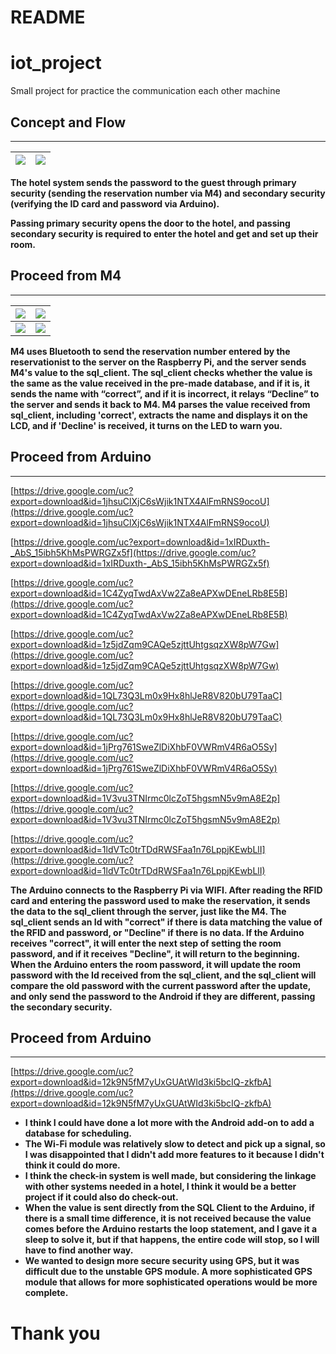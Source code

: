# README

# iot_project

Small project for practice the communication each other machine

## Concept and Flow

---

![](https://drive.google.com/uc?export=download&id=12uQFOd1FYK8tCztuKR8pqGL6_J-Mycsi) |![](https://drive.google.com/uc?export=download&id=1cyEyYLu4RqZiRobOs4QvsdbxGzknCNQp)
--- | --- | 

**The hotel system sends the password to the guest through primary security (sending the reservation number via M4) and secondary security (verifying the ID card and password via Arduino).** 

**Passing primary security opens the door to the hotel, and passing secondary security is required to enter the hotel and get and set up their room.**

## Proceed from M4

---
![](https://drive.google.com/uc?export=download&id=11-4P4uDzyemlccDjqBEDPKdk927KukHk) |![](https://drive.google.com/uc?export=download&id=1qEHY1LMjeFOlNp35hEXzUsPmoBwswKWf)
--- | --- | 
![](https://drive.google.com/uc?export=download&id=1TCzFLiNjlJGK7XsKt0nF4azWTWEC_A99) |![](https://drive.google.com/uc?export=download&id=1hVwLmzKvd3epg50nWWUPVeSmK_fhnvPg)

**M4 uses Bluetooth to send the reservation number entered by the reservationist to the server on the Raspberry Pi, and the server sends M4's value to the sql_client. The sql_client checks whether the value is the same as the value received in the pre-made database, and if it is, it sends the name with “correct”, and if it is incorrect, it relays “Decline” to the server and sends it back to M4. M4 parses the value received from sql_client, including 'correct', extracts the name and displays it on the LCD, and if 'Decline' is received, it turns on the LED to warn you.**

## Proceed from Arduino

---

[https://drive.google.com/uc?export=download&id=1jhsuClXjC6sWjik1NTX4AlFmRNS9ocoU](https://drive.google.com/uc?export=download&id=1jhsuClXjC6sWjik1NTX4AlFmRNS9ocoU)

[https://drive.google.com/uc?export=download&id=1xIRDuxth-_AbS_15ibh5KhMsPWRGZx5f](https://drive.google.com/uc?export=download&id=1xIRDuxth-_AbS_15ibh5KhMsPWRGZx5f)

[https://drive.google.com/uc?export=download&id=1C4ZyqTwdAxVw2Za8eAPXwDEneLRb8E5B](https://drive.google.com/uc?export=download&id=1C4ZyqTwdAxVw2Za8eAPXwDEneLRb8E5B)

[https://drive.google.com/uc?export=download&id=1z5jdZqm9CAQe5zjttUhtgsqzXW8pW7Gw](https://drive.google.com/uc?export=download&id=1z5jdZqm9CAQe5zjttUhtgsqzXW8pW7Gw)

[https://drive.google.com/uc?export=download&id=1QL73Q3Lm0x9Hx8hlJeR8V820bU79TaaC](https://drive.google.com/uc?export=download&id=1QL73Q3Lm0x9Hx8hlJeR8V820bU79TaaC)

[https://drive.google.com/uc?export=download&id=1jPrg761SweZlDiXhbF0VWRmV4R6aO5Sy](https://drive.google.com/uc?export=download&id=1jPrg761SweZlDiXhbF0VWRmV4R6aO5Sy)

[https://drive.google.com/uc?export=download&id=1V3vu3TNIrmc0lcZoT5hgsmN5v9mA8E2p](https://drive.google.com/uc?export=download&id=1V3vu3TNIrmc0lcZoT5hgsmN5v9mA8E2p)

[https://drive.google.com/uc?export=download&id=1ldVTc0trTDdRWSFaa1n76LppjKEwbLlI](https://drive.google.com/uc?export=download&id=1ldVTc0trTDdRWSFaa1n76LppjKEwbLlI)

**The Arduino connects to the Raspberry Pi via WIFI. After reading the RFID card and entering the password used to make the reservation, it sends the data to the sql_client through the server, just like the M4. The sql_client sends an Id with "correct" if there is data matching the value of the RFID and password, or "Decline" if there is no data. If the Arduino receives "correct", it will enter the next step of setting the room password, and if it receives "Decline", it will return to the beginning. When the Arduino enters the room password, it will update the room password with the Id received from the sql_client, and the sql_client will compare the old password with the current password after the update, and only send the password to the Android if they are different, passing the secondary security.**

## Proceed from Arduino

---

[https://drive.google.com/uc?export=download&id=12k9N5fM7yUxGUAtWId3ki5bcIQ-zkfbA](https://drive.google.com/uc?export=download&id=12k9N5fM7yUxGUAtWId3ki5bcIQ-zkfbA)

- **I think I could have done a lot more with the Android add-on to add a database for scheduling.**
- **The Wi-Fi module was relatively slow to detect and pick up a signal, so I was disappointed that I didn't add more features to it because I didn't think it could do more.**
- **I think the check-in system is well made, but considering the linkage with other systems needed in a hotel, I think it would be a better project if it could also do check-out.**
- **When the value is sent directly from the SQL Client to the Arduino, if there is a small time difference, it is not received because the value comes before the Arduino restarts the loop statement, and I gave it a sleep to solve it, but if that happens, the entire code will stop, so I will have to find another way.**
- **We wanted to design more secure security using GPS, but it was difficult due to the unstable GPS module. A more sophisticated GPS module that allows for more sophisticated operations would be more complete.**

# Thank you